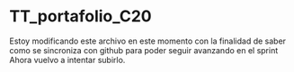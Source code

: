 # TT_portafolio_C20
Estoy modificando este archivo en este momento
con la finalidad de saber como se sincroniza con github
para poder seguir avanzando en el sprint
Ahora vuelvo a intentar subirlo.